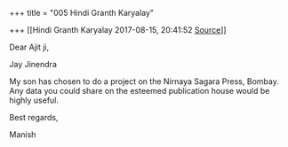 +++
title = "005 Hindi Granth Karyalay"

+++
[[Hindi Granth Karyalay	2017-08-15, 20:41:52 [Source](https://groups.google.com/g/samskrita/c/fkDnzBBHUJE)]]



Dear Ajit ji,

Jay Jinendra

  

My son has chosen to do a project on the Nirnaya Sagara Press, Bombay. Any data you could share on the esteemed publication house would be highly useful.

  

Best regards,

Manish

